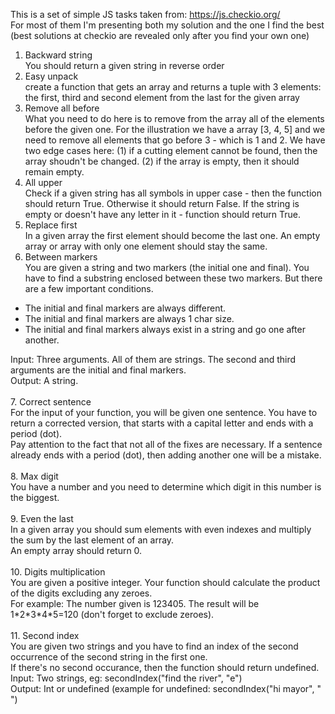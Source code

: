 This is a set of simple JS tasks taken from: https://js.checkio.org/ <br>
For most of them I'm presenting both my solution and the one I find the best (best solutions at checkio are revealed only after you find your own one)<br>
1. Backward string <br>
You should return a given string in reverse order <br>
2. Easy unpack <br>
create a function that gets an array and returns a tuple with 3 elements: the first, third and second element from the last for the given array
3. Remove all before <br>
What you need to do here is to remove from the array all of the elements before the given one.
For the illustration we have a array [3, 4, 5] and we need to remove all elements that go before 3 - which is 1 and 2.
We have two edge cases here: (1) if a cutting element cannot be found, then the array shoudn't be changed. (2) if the array is empty, then it should remain empty.
4. All upper <br>
Check if a given string has all symbols in upper case - then the function should return True. Otherwise it should return False. If the string is empty or doesn't have any letter in it - function should return True.
5. Replace first <br>
In a given array the first element should become the last one. An empty array or array with only one element should stay the same.
6. Between markers <br>
You are given a string and two markers (the initial one and final). You have to find a substring enclosed between these two markers. But there are a few important conditions. <br>
<ul>
  <li>The initial and final markers are always different. </li>
  <li>The initial and final markers are always 1 char size. </li>
  <li>The initial and final markers always exist in a string and go one after another.</li>
</ul>
Input: Three arguments. All of them are strings. The second and third arguments are the initial and final markers.<br>
Output: A string.<br><br>
7. Correct sentence <br>
For the input of your function, you will be given one sentence. You have to return a corrected version, that starts with a capital letter and ends with a period (dot). <br>
Pay attention to the fact that not all of the fixes are necessary. If a sentence already ends with a period (dot), then adding another one will be a mistake. <br><br>
8. Max digit <br>
You have a number and you need to determine which digit in this number is the biggest.<br><br>
9. Even the last <br>
In a given array you should sum elements with even indexes and multiply the sum by the last element of an array. <br>
An empty array should return 0. <br><br>
10. Digits multiplication <br>
You are given a positive integer. Your function should calculate the product of the digits excluding any zeroes.<br>
For example: The number given is 123405. The result will be 1*2*3*4*5=120 (don't forget to exclude zeroes). <br><br>
11. Second index <br>
You are given two strings and you have to find an index of the second occurrence of the second string in the first one.<br>
If there's no second occurance, then the function should return undefined.<br>
Input: Two strings, eg: secondIndex("find the river", "e")<br>
Output: Int or undefined (example for undefined: secondIndex("hi mayor", " ")
